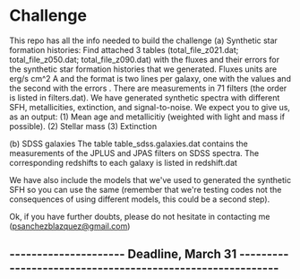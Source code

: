 # Challenge
This repo has all the info needed to build the challenge
(a) Synthetic star formation histories: 
Find attached 3 tables (total_file_z021.dat; total_file_z050.dat; total_file_z090.dat) with the fluxes and their errors for the synthetic star formation histories that we generated.
Fluxes units are erg/s cm^2 A and the format is two lines per galaxy, one with 
the values and the second with the errors . There are measurements in 71 filters (the order 
is listed in filters.dat).
We have generated synthetic spectra with different SFH, metallicities, extinction, and signal-to-noise.
We expect you to give us, as an output: 
(1) Mean age and metallicitiy (weighted with light and mass if possible).
(2) Stellar mass
(3) Extinction

(b) SDSS galaxies
The table table_sdss.galaxies.dat  contains the measurements of the JPLUS and JPAS filters on SDSS spectra. The corresponding redshifts to each galaxy is listed in redshift.dat 

We have also include the models that we've used to generated the synthetic SFH so you can use the same (remember that we're testing codes not the consequences of using different models, this could be a second step).

Ok, if you have further doubts, please do not hesitate in contacting me (psanchezblazquez@gmail.com)

 ---------------------   Deadline, March 31  ----------------------------------------------------------
 -------------------------------------------------------------------------------------------------------
